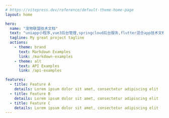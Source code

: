```yaml
---
# https://vitepress.dev/reference/default-theme-home-page
layout: home

hero:
  name: "宠物联盟技术文档"
  text: "uniapp小程序,vue3后台管理,springcloud后台服务,flutter混合app技术文档总结"
  tagline: My great project tagline
  actions:
    - theme: brand
      text: Markdown Examples
      link: /markdown-examples
    - theme: alt
      text: API Examples
      link: /api-examples

features:
  - title: Feature A
    details: Lorem ipsum dolor sit amet, consectetur adipiscing elit
  - title: Feature B
    details: Lorem ipsum dolor sit amet, consectetur adipiscing elit
  - title: Feature C
    details: Lorem ipsum dolor sit amet, consectetur adipiscing elit
---
```


